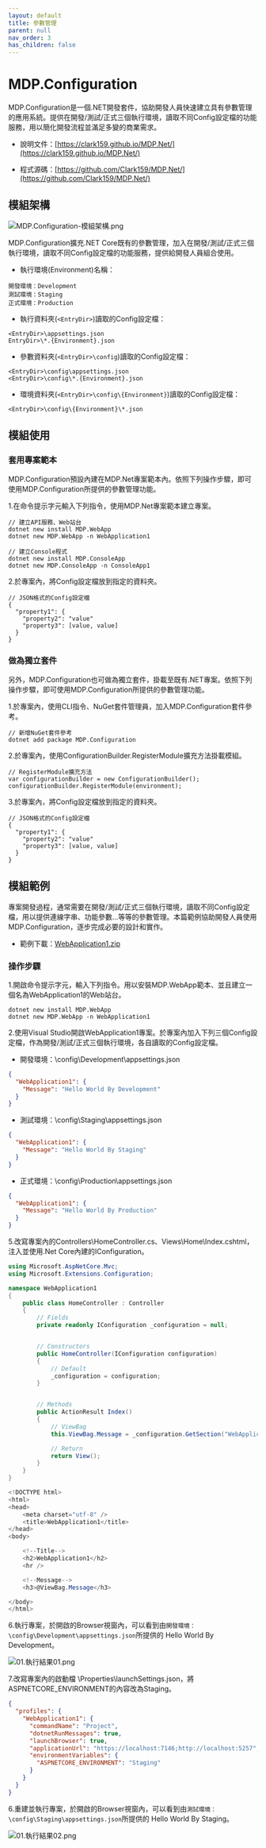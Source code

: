 ```yaml
---
layout: default
title: 參數管理
parent: null
nav_order: 3
has_children: false
---
```


# MDP.Configuration

MDP.Configuration是一個.NET開發套件，協助開發人員快速建立具有參數管理的應用系統。提供在開發/測試/正式三個執行環境，讀取不同Config設定檔的功能服務，用以簡化開發流程並滿足多變的商業需求。

- 說明文件：[https://clark159.github.io/MDP.Net/](https://clark159.github.io/MDP.Net/)

- 程式源碼：[https://github.com/Clark159/MDP.Net/](https://github.com/Clark159/MDP.Net/)


## 模組架構

![MDP.Configuration-模組架構.png](https://clark159.github.io/MDP.Net/參數管理/MDP.Configuration-模組架構.png)

MDP.Configuration擴充.NET Core既有的參數管理，加入在開發/測試/正式三個執行環境，讀取不同Config設定檔的功能服務，提供給開發人員組合使用。

- 執行環境(Environment)名稱：

```
開發環境：Development
測試環境：Staging
正式環境：Production
```

- 執行資料夾(``` <EntryDir> ```)讀取的Config設定檔：

```
<EntryDir>\appsettings.json
EntryDir>\*.{Environment}.json
```

- 參數資料夾(``` <EntryDir>\config ```)讀取的Config設定檔：

```
<EntryDir>\config\appsettings.json
<EntryDir>\config\*.{Environment}.json
```

- 環境資料夾(``` <EntryDir>\config\{Environment} ```)讀取的Config設定檔：

```
<EntryDir>\config\{Environment}\*.json
```


## 模組使用

### 套用專案範本

MDP.Configuration預設內建在MDP.Net專案範本內。依照下列操作步驟，即可使用MDP.Configuration所提供的參數管理功能。

1.在命令提示字元輸入下列指令，使用MDP.Net專案範本建立專案。
 
```
// 建立API服務、Web站台
dotnet new install MDP.WebApp
dotnet new MDP.WebApp -n WebApplication1

// 建立Console程式
dotnet new install MDP.ConsoleApp
dotnet new MDP.ConsoleApp -n ConsoleApp1
```

2.於專案內，將Config設定檔放到指定的資料夾。

```
// JSON格式的Config設定檔
{
  "property1": {
    "property2": "value"
    "property3": [value, value]
  }
}
```

### 做為獨立套件

另外，MDP.Configuration也可做為獨立套件，掛載至既有.NET專案。依照下列操作步驟，即可使用MDP.Configuration所提供的參數管理功能。

1.於專案內，使用CLI指令、NuGet套件管理員，加入MDP.Configuration套件參考。

```
// 新增NuGet套件參考
dotnet add package MDP.Configuration
```

2.於專案內，使用ConfigurationBuilder.RegisterModule擴充方法掛載模組。

```
// RegisterModule擴充方法
var configurationBuilder = new ConfigurationBuilder();
configurationBuilder.RegisterModule(environment);
```

3.於專案內，將Config設定檔放到指定的資料夾。

```
// JSON格式的Config設定檔
{
  "property1": {
    "property2": "value"
    "property3": [value, value]
  }
}
```


## 模組範例

專案開發過程，通常需要在開發/測試/正式三個執行環境，讀取不同Config設定檔，用以提供連線字串、功能參數...等等的參數管理。本篇範例協助開發人員使用MDP.Configuration，逐步完成必要的設計和實作。

- 範例下載：[WebApplication1.zip](https://clark159.github.io/MDP.Net/參數管理/WebApplication1.zip)

### 操作步驟

1.開啟命令提示字元，輸入下列指令。用以安裝MDP.WebApp範本、並且建立一個名為WebApplication1的Web站台。

```
dotnet new install MDP.WebApp
dotnet new MDP.WebApp -n WebApplication1
```

2.使用Visual Studio開啟WebApplication1專案。於專案內加入下列三個Config設定檔，作為開發/測試/正式三個執行環境，各自讀取的Config設定檔。

- 開發環境：\config\Development\appsettings.json

```json
{
  "WebApplication1": {
    "Message": "Hello World By Development"
  }
}
```

- 測試環境：\config\Staging\appsettings.json

```json
{
  "WebApplication1": {
    "Message": "Hello World By Staging"
  }
}
```

- 正式環境：\config\Production\appsettings.json

```json
{
  "WebApplication1": {
    "Message": "Hello World By Production"
  }
}
```

5.改寫專案內的Controllers\HomeController.cs、Views\Home\Index.cshtml，注入並使用.Net Core內建的IConfiguration。

```csharp
using Microsoft.AspNetCore.Mvc;
using Microsoft.Extensions.Configuration;

namespace WebApplication1
{
    public class HomeController : Controller
    {
        // Fields
        private readonly IConfiguration _configuration = null;


        // Constructors
        public HomeController(IConfiguration configuration)
        {
            // Default
            _configuration = configuration;
        }


        // Methods
        public ActionResult Index()
        {
            // ViewBag
            this.ViewBag.Message = _configuration.GetSection("WebApplication1:Message").Get<string>();

            // Return
            return View();
        }
    }
}
```

```csharp
<!DOCTYPE html>
<html>
<head>
    <meta charset="utf-8" />
    <title>WebApplication1</title>
</head>
<body>

    <!--Title-->
    <h2>WebApplication1</h2>
    <hr />

    <!--Message-->
    <h3>@ViewBag.Message</h3>

</body>
</html>
```

6.執行專案，於開啟的Browser視窗內，可以看到由``` 開發環境：\config\Development\appsettings.json ```所提供的 Hello World By Development。

![01.執行結果01.png](https://clark159.github.io/MDP.Net/參數管理/01.執行結果01.png)

7.改寫專案內的啟動檔 \Properties\launchSettings.json，將ASPNETCORE_ENVIRONMENT的內容改為Staging。

```json
{
  "profiles": {
    "WebApplication1": {
      "commandName": "Project",
      "dotnetRunMessages": true,
      "launchBrowser": true,
      "applicationUrl": "https://localhost:7146;http://localhost:5257",
      "environmentVariables": {
        "ASPNETCORE_ENVIRONMENT": "Staging"
      }
    }
  }
}
```

6.重建並執行專案，於開啟的Browser視窗內，可以看到由``` 測試環境：\config\Staging\appsettings.json ```所提供的 Hello World By Staging。

![01.執行結果02.png](https://clark159.github.io/MDP.Net/參數管理/01.執行結果02.png)
